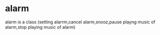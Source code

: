 # alarm
alarm is a class (setting alarrm,cancel alarm,snooz,pause playng music of alarm,stop playing music of alarm)
